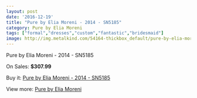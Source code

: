 ```yaml
---
layout: post
date: '2016-12-19'
title: "Pure by Elia Moreni - 2014 - SN5185"
category: Pure by Elia Moreni
tags: ["formal","dresses","custom","fantastic","bridesmaid"]
image: http://img.metalkind.com/54164-thickbox_default/pure-by-elia-moreni-2014-sn5185.jpg
---
```

Pure by Elia Moreni - 2014 - SN5185

On Sales: **$307.99**
<a href="https://www.metalkind.com/en/pure-by-elia-moreni/14950-pure-by-elia-moreni-2014-sn5185.html"><amp-img layout="responsive" width="600" height="600" src="//img.metalkind.com/54164-thickbox_default/pure-by-elia-moreni-2014-sn5185.jpg" alt="Pure by Elia Moreni - 2014 - SN5185 0" /></a>

Buy it: [Pure by Elia Moreni - 2014 - SN5185](https://www.metalkind.com/en/pure-by-elia-moreni/14950-pure-by-elia-moreni-2014-sn5185.html "Pure by Elia Moreni - 2014 - SN5185")

View more: [Pure by Elia Moreni](https://www.metalkind.com/en/105-pure-by-elia-moreni "Pure by Elia Moreni")